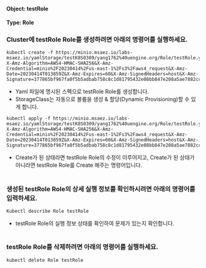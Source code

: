 
#### Object: testRole
#### Type: Role

### Cluster에 testRole Role를 생성하려면 아래의 명령어를 실행하세요.

```
kubectl create -f https://minio.msaez.io/labs-msaez.io/yamlStorage/testK8S0309/yang1762%40uengine.org/Role/testRole.yaml?X-Amz-Algorithm=AWS4-HMAC-SHA256&X-Amz-Credential=minio%2F20230414%2Fus-east-1%2Fs3%2Faws4_request&X-Amz-Date=20230414T013859Z&X-Amz-Expires=60&X-Amz-SignedHeaders=host&X-Amz-Signature=377865bf967fa0f5b5adbab758c8c1d81795432e08bb847e208a5ae7882ccf8a
```
- Yaml 파일에 명시된 스펙으로 testRole Role를 생성합니다.
- StorageClass는 자동으로 볼륨을 생성 & 할당(Dynamic Provisioning)할 수 있게 합니다.

```
kubectl apply -f https://minio.msaez.io/labs-msaez.io/yamlStorage/testK8S0309/yang1762%40uengine.org/Role/testRole.yaml?X-Amz-Algorithm=AWS4-HMAC-SHA256&X-Amz-Credential=minio%2F20230414%2Fus-east-1%2Fs3%2Faws4_request&X-Amz-Date=20230414T013859Z&X-Amz-Expires=60&X-Amz-SignedHeaders=host&X-Amz-Signature=377865bf967fa0f5b5adbab758c8c1d81795432e08bb847e208a5ae7882ccf8a
```
- Create가 된 상태라면 testRole Role의 수정이 이루어지고, Create가 된 상태가 아니라면 testRole Role를 Create 해주는 명령어입니다.  
#

### 생성된 testRole Role의 상세 실행 정보를 확인하시려면 아래의 명령어를 입력하세요.

```
Kubectl describe Role testRole
```
- testRole Role의 실행 정보 상태를 확인하여 문제가 있는지 확인합니다.  
#

### testRole Role를 삭제하려면 아래의 명령어를 실행하세요.

```
kubectl delete Role testRole
```
#
